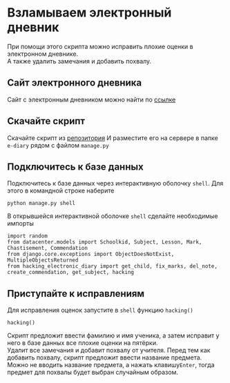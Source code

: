 # Взламываем электронный дневник
При помощи этого скрипта можно исправить плохие оценки в электронном дневнике.<br>
А также удалить замечания и добавить похвалу.

## Сайт электронного дневника
Сайт с электронным дневником можно найти по [ссылке](https://github.com/devmanorg/e-diary/tree/master)

## Скачайте скрипт

Скачайте скрипт из [репозитория](https://github.com/OlgaZhivaeva/hacking_electronic_diary)
И разместите его на сервере в папке `e-diary` рядом с файлом `manage.py`

## Подключитесь к базе данных 

Подключитесь к базе данных через интерактивную оболочку `shell`. Для этого в командной строке наберите
```commandline
python manage.py shell
```
В открывшейся интерактивной оболочке `shell` сделайте необходимые импорты

```commandline
import random
from datacenter.models import Schoolkid, Subject, Lesson, Mark, Chastisement, Commendation
from django.core.exceptions import ObjectDoesNotExist, MultipleObjectsReturned
from hacking_electronic_diary import get_child, fix_marks, del_note, create_commendation, get_subject, hacking
```

## Приступайте к исправлениям

Для исправления оценок запустите в `shell` функцию `hacking()`
```commandline
hacking()
```
Скрипт предложит ввести фамилию и имя ученика, а затем исправит у него в базе данных все плохие оцeнки на пятёрки.<br>
Удалит все замечания и добавит похвалу от учителя. Перед тем как добавить похвалу, скрипт предложит ввести название предмета.<br>
Можно не вводить название предмета, а нажать клавишу`Enter`, тогда предмет для похвалы будет выбран случайным образом.<br>

